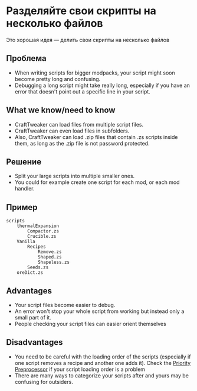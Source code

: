 # Разделяйте свои скрипты на несколько файлов

Это хорошая идея &mdash; делить свои скрипты на несколько файлов

## Проблема

- When writing scripts for bigger modpacks, your script might soon become pretty long and confusing.
- Debugging a long script might take really long, especially if you have an error that doesn't point out a specific line in your script.

## What we know/need to know

- CraftTweaker can load files from multiple script files.
- CraftTweaker can even load files in subfolders.
- Also, CraftTweaker can load .zip files that contain .zs scripts inside them, as long as the .zip file is not password protected.

## Решение

- Split your large scripts into multiple smaller ones.
- You could for example create one script for each mod, or each mod handler.

## Пример

    scripts
        thermalExpansion
            Compactor.zs
            Crucible.zs
        Vanilla
            Recipes
                Remove.zs
                Shaped.zs
                Shapeless.zs
            Seeds.zs
        oreDict.zs
    

## Advantages

- Your script files become easier to debug.
- An error won't stop your whole script from working but instead only a small part of it.
- People checking your script files can easier orient themselves

## Disadvantages

- You need to be careful with the loading order of the scripts (especially if one script removes a recipe and another one adds it). Check the [Priority Preprocessor](/AdvancedFunctions/Preprocessors/PriorityPreprocessor/) if your script loading order is a problem
- There are many ways to categorize your scripts after and yours may be confusing for outsiders.